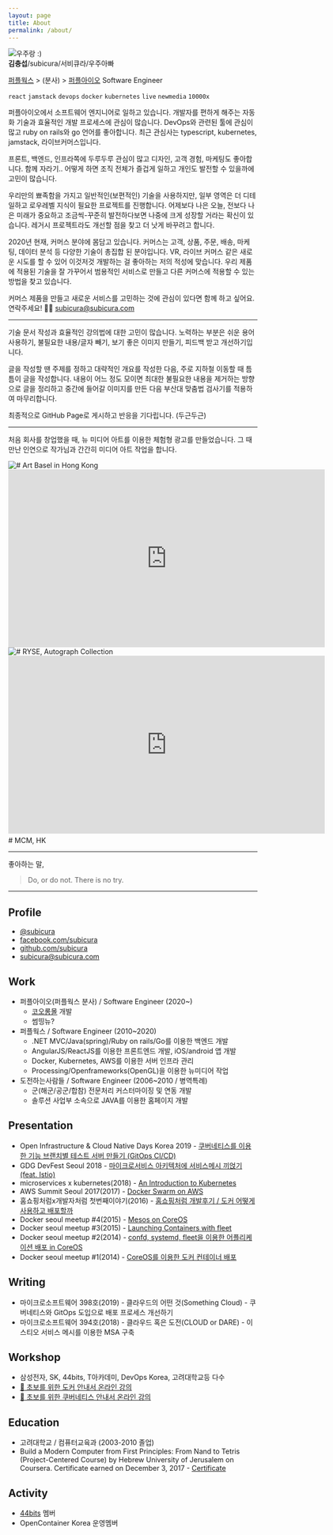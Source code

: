 ```yaml
---
layout: page
title: About
permalink: /about/
---
```


<div class="profile">
    <img class="profile-img" src="/assets/images/me_2020.jpg" alt="우주랑 :)" />
    <div class="name"><b>김충섭</b>/subicura/서비큐라/우주아빠</div>
</div>

[퍼플웍스](http://purpleworks.co.kr) > (분사) > [퍼플아이오](http://purple.io) Software Engineer

`react` `jamstack` `devops` `docker` `kubernetes` `live` `newmedia` `10000x`

퍼플아이오에서 소프트웨어 엔지니어로 일하고 있습니다. 개발자를 편하게 해주는 자동화 기술과 효율적인 개발 프로세스에 관심이 많습니다. DevOps와 관련된 툴에 관심이 많고 ruby on rails와 go 언어를 좋아합니다. 최근 관심사는 typescript, kubernetes, jamstack, 라이브커머스입니다.

프론트, 백엔드, 인프라쪽에 두루두루 관심이 많고 디자인, 고객 경험, 마케팅도 좋아합니다. 함께 자라기.. 어떻게 하면 조직 전체가 즐겁게 일하고 개인도 발전할 수 있을까에 고민이 많습니다.

우리만의 뾰족함을 가지고 일반적인(보편적인) 기술을 사용하지만, 일부 영역은 더 디테일하고 로우레벨 지식이 필요한 프로젝트를 진행합니다. 어제보다 나은 오늘, 전보다 나은 미래가 중요하고 조금씩-꾸준히 발전하다보면 나중에 크게 성장할 거라는 확신이 있습니다. 레거시 프로젝트라도 개선할 점을 찾고 더 낫게 바꾸려고 합니다.

2020년 현재, 커머스 분야에 몸담고 있습니다. 커머스는 고객, 상품, 주문, 배송, 마케팅, 데이터 분석 등 다양한 기술이 총집합 된 분야입니다. VR, 라이브 커머스 같은 새로운 시도를 할 수 있어 이것저것 개발하는 걸 좋아하는 저의 적성에 맞습니다. 우리 제품에 적용된 기술을 잘 가꾸어서 범용적인 서비스로 만들고 다른 커머스에 적용할 수 있는 방법을 찾고 있습니다.

커머스 제품을 만들고 새로운 서비스를 고민하는 것에 관심이 있다면 함께 하고 싶어요. 연락주세요! 🙋‍♂️ subicura@subicura.com

---

기술 문서 작성과 효율적인 강의법에 대한 고민이 많습니다. 노력하는 부분은 쉬운 용어 사용하기, 불필요한 내용/글자 빼기, 보기 좋은 이미지 만들기, 피드백 받고 개선하기입니다.

글을 작성할 땐 주제를 정하고 대략적인 개요를 작성한 다음, 주로 지하철 이동할 때 틈틈이 글을 작성합니다. 내용이 어느 정도 모이면 최대한 불필요한 내용을 제거하는 방향으로 글을 정리하고 중간에 들어갈 이미지를 만든 다음 부산대 맞춤법 검사기를 적용하여 마무리합니다.

최종적으로 GitHub Page로 게시하고 반응을 기다립니다. (두근두근)

---

처음 회사를 창업했을 때, 뉴 미디어 아트를 이용한 체험형 광고를 만들었습니다. 그 때 만난 인연으로 작가님과 간간히 미디어 아트 작업을 합니다.

<img class="profile-img" src="/assets/images/evermore.jpg" alt="# Art Basel in Hong Kong"/>

<iframe title="vimeo-player" src="https://player.vimeo.com/video/277851921" width="640" height="360" frameborder="0" allowfullscreen></iframe>

<img class="profile-img" src="/assets/images/rysehotel.jpg" alt="# RYSE, Autograph Collection" />

<iframe src="https://player.vimeo.com/video/30174338" width="640" height="360" frameborder="0" allow="autoplay; fullscreen" allowfullscreen></iframe>

<figcaption style="margin-top: 5px"># MCM, HK</figcaption>


---

좋아하는 말,

> Do, or do not. There is no try.

---

## Profile

- <i class="nf nf-fa-twitter"></i> [@subicura](https://twitter.com/subicura/)
- <i class="nf nf-fa-facebook"></i> [facebook.com/subicura](https://www.facebook.com/subicura)
- <i class="nf nf-fa-github"></i> [github.com/subicura](https://github.com/subicura/)
- <i class="nf nf-oct-mail"></i> [subicura@subicura.com](mailto:subicura@subicura.com)

## Work

- 퍼플아이오(퍼플웍스 분사) / Software Engineer (2020~)
  - [코오롱몰](https://kolonmall.com) 개발
  - 썸띵뉴?
- 퍼플웍스 / Software Engineer (2010~2020)
  - .NET MVC/Java(spring)/Ruby on rails/Go를 이용한 백엔드 개발
  - AngularJS/ReactJS를 이용한 프론트엔드 개발, iOS/android 앱 개발
  - Docker, Kubernetes, AWS를 이용한 서버 인프라 관리
  - Processing/Openframeworks(OpenGL)을 이용한 뉴미디어 작업
- 도전하는사람들 / Software Engineer (2006~2010 / 병역특례)
  - 군(해군/공군/합참) 전문처리 커스터마이징 및 연동 개발
  - 솔루션 사업부 소속으로 JAVA를 이용한 홈페이지 개발

## Presentation
 
- Open Infrastructure & Cloud Native Days Korea 2019 - [쿠버네티스를 이용한 기능 브랜치별 테스트 서버 만들기 (GitOps CI/CD)](https://drive.google.com/file/d/1WdMCzC-L7uY2qExGSZAXOWWvU_CobPvu/view)
- GDG DevFest Seoul 2018 - [마이크로서비스 아키텍처에 서비스메시 끼얹기 (feat. Istio)](https://drive.google.com/open?id=1ZfGEN5WmHENxkOH3Lr8roL2aSYF9Qpp4)
- microservices x kubernetes(2018) - [An Introduction to Kubernetes](https://subicura.com/remark/kubernetes-intro.html)
- AWS Summit Seoul 2017(2017) - [Docker Swarm on AWS](https://youtu.be/16LNWMqphOA)
- 홈쇼핑처럼x개발자처럼 첫번째이야기(2016) - [홈쇼핑처럼 개발후기 / 도커 어떻게 사용하고 배포할까](https://www.facebook.com/purpleworks.co.kr/videos/1206111219462679/)
- Docker seoul meetup #4(2015) - [Mesos on CoreOS](https://www.slideshare.net/subicura/mesos-on-coreos)
- Docker seoul meetup #3(2015) - [Launching Containers with fleet](https://www.slideshare.net/subicura/launching-containers-with-fleet)
- Docker seoul meetup #2(2014) - [confd, systemd, fleet을 이용한 어플리케이션 배포 in CoreOS](https://www.slideshare.net/subicura/confd-systemd-fleet-in-coreos)
- Docker seoul meetup #1(2014) - [CoreOS를 이용한 도커 컨테이너 배포](https://www.slideshare.net/subicura/coreos-38279596)

## Writing

- 마이크로소프트웨어 398호(2019) - 클라우드의 어떤 것(Something Cloud) - 쿠버네티스와 GitOps 도입으로 배포 프로세스 개선하기
- 마이크로소프트웨어 394호(2018) - 클라우드 혹은 도전(CLOUD or DARE) - 이스티오 서비스 메시를 이용한 MSA 구축

## Workshop

- 삼성전자, SK, 44bits, T아카데미, DevOps Korea, 고려대학교등 다수
- [🌱 초보를 위한 도커 안내서 온라인 강의](https://bit.ly/inflearn-docker)
- [🌱 초보를 위한 쿠버네티스 안내서 온라인 강의](https://bit.ly/inflearn-k8s-link)

## Education

- 고려대학교 / 컴퓨터교육과 (2003-2010 졸업)
- Build a Modern Computer from First Principles: From Nand to Tetris (Project-Centered Course) by Hebrew University of Jerusalem on Coursera. Certificate earned on December 3, 2017 - [Certificate](https://www.coursera.org/account/accomplishments/certificate/KLLZW83NATXF)

## Activity

- [44bits](https://www.44bits.io/ko) 멤버
- OpenContainer Korea 운영멤버
